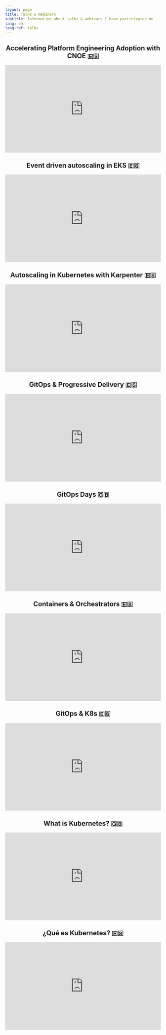 ```yaml
---
layout: page
title: Talks & Webinars
subtitle: Information about talks & webinars I have participated on
lang: en
lang-ref: talks
---
```

<h2 align="center">Accelerating Platform Engineering Adoption with CNOE 🇪🇸</h2>

<p align="center">
<iframe style="aspect-ratio: 16 / 9; width: 100%;" src="https://www.youtube.com/embed/LwDGKOKD6rs?si=pe3YRRFqusf2EOBd" title="YouTube video player" frameborder="0" allow="accelerometer; autoplay; clipboard-write; encrypted-media; gyroscope; picture-in-picture; web-share" referrerpolicy="strict-origin-when-cross-origin"  allowfullscreen></iframe>
</p>

<h2 align="center">Event driven autoscaling in EKS 🇪🇸</h2>

<p align="center">
<iframe style="aspect-ratio: 16 / 9; width: 100%;" src="https://www.youtube.com/embed/R2eiTwUMiRI?si=0MNHqOmaQnh0BY1_" title="YouTube video player" frameborder="0" allow="accelerometer; autoplay; clipboard-write; encrypted-media; gyroscope; picture-in-picture; web-share" allowfullscreen></iframe>
</p>

<h2 align="center">Autoscaling in Kubernetes with Karpenter 🇪🇸</h2>

<p align="center">
<iframe style="aspect-ratio: 16 / 9; width: 100%;"  src="https://www.youtube.com/embed/FqscrNUB1jw?si=HzrLDjCG3N7glyVc&amp;start=860" title="YouTube video player" frameborder="0" allow="accelerometer; autoplay; clipboard-write; encrypted-media; gyroscope; picture-in-picture; web-share" allowfullscreen></iframe>
</p>

<h2 align="center">GitOps & Progressive Delivery 🇪🇸</h2>

<p align="center">
<iframe style="aspect-ratio: 16 / 9; width: 100%;"  src="https://www.youtube.com/embed/maepNvKkO7o" title="YouTube video player" frameborder="0" allow="accelerometer; autoplay; clipboard-write; encrypted-media; gyroscope; picture-in-picture" allowfullscreen></iframe>
</p>

<h2 align="center">GitOps Days 🇬🇧</h2>

<p align="center">
<iframe style="aspect-ratio: 16 / 9; width: 100%;"  src="https://www.youtube.com/embed/gMpRcFDC8wA" title="YouTube video player" frameborder="0" allow="accelerometer; autoplay; clipboard-write; encrypted-media; gyroscope; picture-in-picture" allowfullscreen></iframe>
</p>

<h2 align="center">Containers & Orchestrators 🇪🇸</h2>

<p align="center">
<iframe style="aspect-ratio: 16 / 9; width: 100%;"  src="https://www.youtube.com/embed/iQUUrOnhl44" title="YouTube video player" frameborder="0" allow="accelerometer; autoplay; clipboard-write; encrypted-media; gyroscope; picture-in-picture" allowfullscreen></iframe>
</p>

<h2 align="center">GitOps & K8s 🇪🇸</h2>

<p align="center">
<iframe style="aspect-ratio: 16 / 9; width: 100%;"  src="https://www.youtube.com/embed/U6eijJ_FhFI" title="YouTube video player" frameborder="0" allow="accelerometer; autoplay; clipboard-write; encrypted-media; gyroscope; picture-in-picture" allowfullscreen></iframe>
</p>

<h2 align="center">What is Kubernetes? 🇬🇧</h2>

<p align="center">
<iframe style="aspect-ratio: 16 / 9; width: 100%;"  src="https://www.youtube.com/embed/N8LDO9pHY8I" title="YouTube video player" frameborder="0" allow="accelerometer; autoplay; clipboard-write; encrypted-media; gyroscope; picture-in-picture" allowfullscreen></iframe>
</p>

<h2 align="center"> ¿Qué es Kubernetes? 🇪🇸</h2>

<p align="center">
<iframe style="aspect-ratio: 16 / 9; width: 100%;"  src="https://www.youtube.com/embed/TC6VkqQ835U?si=uE-OfP_cqgZAMIgH" title="YouTube video player" frameborder="0" allow="accelerometer; autoplay; clipboard-write; encrypted-media; gyroscope; picture-in-picture; web-share" allowfullscreen></iframe>
</p>
